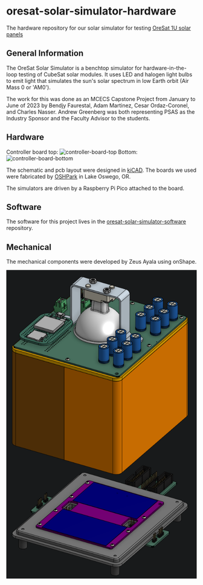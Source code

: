 # oresat-solar-simulator-hardware

The hardware repository for our solar simulator for testing [OreSat 1U solar panels](https://github.com/oresat/oresat-solar-hardware)

## General Information

The OreSat Solar Simulator is a benchtop simulator for hardware-in-the-loop testing of CubeSat solar modules. It uses LED and halogen light bulbs to emit light that simulates the sun's solar spectrum in low Earth orbit (Air Mass 0 or 'AM0').

The work for this was done as an MCECS Capstone Project from January to June of 2023 by Bendjy Faurestal, Adam Martinez, Cesar Ordaz-Coronel, and Charles Nasser. Andrew Greenberg was both representing PSAS as the Industry Sponsor and the Faculty Advisor to the students.

## Hardware
Controller board top:
![controller-board-top](https://oresat.github.io/oresat-solar-simulator-hardware/top.png)
Bottom:
![controller-board-bottom](https://oresat.github.io/oresat-solar-simulator-hardware/bottom.png)

The schematic and pcb layout were designed in [kiCAD](https://www.kicad.org/download/). The boards we used were fabricated by [OSHPark](https://oshpark.com/) in Lake Oswego, OR.

The simulators are driven by a Raspberry Pi Pico attached to the board.

## Software

The software for this project lives in the [oresat-solar-simulator-software](https://github.com/oresat/oresat-solar-simulator-software) repository.

## Mechanical

The mechanical components were developed by Zeus Ayala using onShape.

![housing](housing-render.png)
